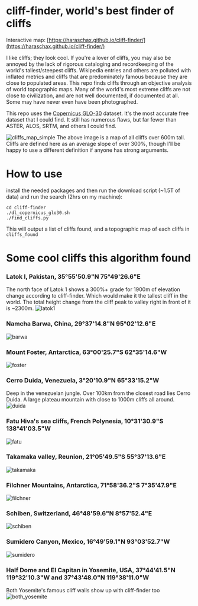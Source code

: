 # cliff-finder, world's best finder of cliffs
Interactive map: [https://haraschax.github.io/cliff-finder/](https://haraschax.github.io/cliff-finder/)

I like cliffs; they look cool. If you're a lover of cliffs, you may also be annoyed by the lack of rigorous cataloging and recordkeeping of the world's tallest/steepest cliffs. Wikipedia entries and others are polluted with inflated metrics and cliffs that are predominately famous because they are close to populated areas. This repo finds cliffs through an objective analysis of world topographic maps. Many of the world's most extreme cliffs are not close to civilization, and are not well documented, if documented at all. Some may have never even have been photographed.

This repo uses the [Copernicus GLO-30](https://portal.opentopography.org/raster?opentopoID=OTSDEM.032021.4326.3) dataset. It's the most accurate free dataset that I could find. It still has numerous flaws, but far fewer than ASTER, ALOS, SRTM, and others I could find.

![cliffs_map_simple](cliffs_map_simple.png)
The above image is a map of all cliffs over 600m tall. Cliffs are defined here as an average slope of over 300%, though I'll be happy to use a different definition if anyone has strong arguments.

# How to use
install the needed packages and then run the download script (~1.5T of data) and run the search (2hrs on my machine):
```
cd cliff-finder
./dl_copernicus_glo30.sh
./find_cliffs.py
```
This will output a list of cliffs found, and a topographic map of each cliffs in `cliffs_found`

# Some cool cliffs this algorithm found
### Latok I, Pakistan, 35°55'50.9"N 75°49'26.6"E
The north face of Latok 1 shows a 300%+ grade for 1900m of elevation change according to cliff-finder. Which would make it the tallest cliff in the world. The total height change from the cliff peak to valley right in front of it is ~2300m.
![latok1](cliff_pics/latok1_north_face.jpg)

### Namcha Barwa, China, 29°37'14.8"N 95°02'12.6"E
![barwa](cliff_pics/namcha_barwa_west.jpg)

### Mount Foster, Antarctica, 63°00'25.7"S 62°35'14.6"W
![foster](cliff_pics/foster.jpg)

### Cerro Duida, Venezuela, 3°20'10.9"N 65°33'15.2"W
Deep in the venezuelan jungle. Over 100km from the closest road lies Cerro Duida. A large plateau mountain with close to 1000m cliffs all around.\
![duida](cliff_pics/duida.jpeg)

### Fatu Hiva's sea cliffs, French Polynesia, 10°31'30.9"S 138°41'03.5"W
![fatu](cliff_pics/fatu_hiva.jpg)

### Takamaka valley, Reunion, 21°05'49.5"S 55°37'13.6"E
![takamaka](cliff_pics/takamaka.jpg)

### Filchner Mountains, Antarctica, 71°58'36.2"S 7°35'47.9"E
![filchner](cliff_pics/filchner.jpg)

### Schiben, Switzerland, 46°48'59.6"N 8°57'52.4"E
![schiben](cliff_pics/schiben.png)

### Sumidero Canyon, Mexico, 16°49'59.1"N 93°03'52.7"W
![sumidero](cliff_pics/sumidero.webp)

### Half Dome and El Capitan in Yosemite, USA, 37°44'41.5"N 119°32'10.3"W and 37°43'48.0"N 119°38'11.0"W
Both Yosemite's famous cliff walls show up with cliff-finder too
![both_yosemite](cliff_pics/both_yosemite.jpg)
